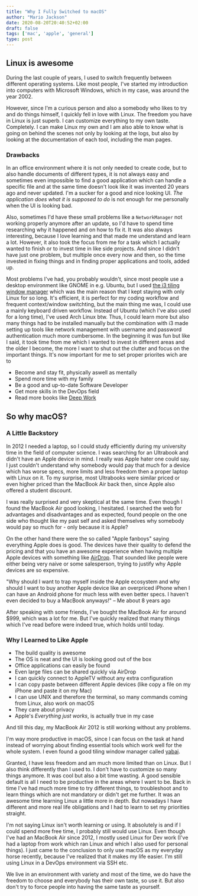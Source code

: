 ```yaml
---
title: "Why I Fully Switched to macOS"
author: "Mario Jackson"
date: 2020-08-20T20:40:52+02:00
draft: false
tags: ['mac', 'apple', 'general']
type: post
---
```


## Linux is awesome

During the last couple of years, I used to switch frequently between different
operating systems. Like most people, I've started my introduction into computers
with Microsoft Windows, which in my case, was around the year 2002.

However, since I'm a curious person and also a somebody who likes to try and do 
things himself, I quickly fell in love with Linux. The freedom you have in Linux
is just superb. I can customize everything to my own taste. Completely. I can 
make Linux my own and I am also able to know what is going on behind the scenes 
not only by looking at the logs, but also by looking at the documentation of 
each tool, including the man pages.


### Drawbacks

In an office environment where it is not only needed to create code, but to also
handle documents of different types, it is not always easy and sometimes even
impossible to find a good application which can handle a specific file and at
the same time doesn't look like it was invented 20 years ago and never updated.
I'm a sucker for a good and nice looking UI. 
_The application does what it is supposed to do_ is not enough for me 
personally when the UI is looking bad.

Also, sometimes I'd have these small problems like a `NetworkManager` not working
properly anymore after an update, so I'd have to spend time researching why it 
happened and on how to fix it. It was also always interesting, because I love 
learning and that made me understand and learn a lot. 
However, it also took the focus from me for a task which I actually wanted 
to finish or to invest time in like side projects.  And since I didn't have 
just one problem, but multiple once every now and then, so the time invested 
in fixing things and in finding proper applications and tools, added up.

Most problems I've had, you probably wouldn't, since most people use a desktop
environment like GNOME in e.g. Ubuntu, 
but I used [the i3 tiling window manager](https://i3wm.org) which was the main 
reason that I kept staying with only Linux for so long. It's efficient, it is 
perfect for my coding workflow and frequent context/window switchting, but the
main thing me was, I could use a mainly keyboard driven workflow. Instead of
Ubuntu (which I've also used for a long time), I've used Arch Linux btw. Thus,
I could learn more but also many things had to be installed manually but the 
combination with i3 made setting up tools like network management with username
and password authentication much more cumbersome. In the beginning it was fun
but like I said, it took time from me which I wanted to invest in different 
areas and the older I become, the more I want to shut out the clutter and 
focus on the important things. It's now important for me to set proper 
priorites wich are to 

* Become and stay fit, physically aswell as mentally
* Spend more time with my family
* Be a good and up-to-date Software Developer
* Get more skills in the DevOps field
* Read more books like [Deep Work](https://www.goodreads.com/book/show/25744928-deep-work)



## So why macOS?

### A Little Backstory

In 2012 I needed a laptop, so I could study efficiently during my university
time in the field of computer science. I was searching for an Ultrabook and 
didn't have an Apple device in mind. I really was Apple hater one could say.
I just couldn't understand why somebody would pay that much for a device which
has worse specs, more limits and less freedom then a proper laptop with Linux
on it. To my surprise, most Ultrabooks were similar priced or even higher priced
than the MacBook Air back then, since Apple also offered a student discount.

I was really surprised and very skeptical at the same time. Even though I found
the MacBook Air good looking, I hesitated. I searched the web for advantages
and disadvantages and as expected, found people on the one side who thought 
like my past self and asked themselves why somebody would pay so much for - 
only because it is Apple?

On the other hand there were the so called "Apple fanboys" saying everything 
Apple does is good. The devices have their quality to defend the pricing and
that you have an awesome experience when having multiple Apple devices with
something like [AirDrop](https://en.wikipedia.org/wiki/AirDrop). That sounded
like people were either being very naive or some salesperson, trying to justify
why Apple devices are so expensive. 

"Why should I want to trap myself inside the Apple ecosystem and why should
I want to buy another Apple device like an overpriced iPhone when I can 
have an Android phone for much less with even better specs. I haven't even
decided to buy a MacBook anyways!" – Me about 8 years ago

After speaking with some friends, I've bought the MacBook Air for around $999, 
which was a lot for me. But I've quickly realized that many things which I've
read before were indeed true, which holds until today. 

### Why I Learned to Like Apple

* The build quality is awesome
* The OS is neat and the UI is looking good out of the box
* Office applications can easily be found
* Even large files can be shared quickly via AirDrop
* I can quickly connect to AppleTV without any extra configuration
* I can copy paste between different Apple devices 
  (like copy a file on my iPhone and paste it on my Mac)
* I can use UNIX and therefore the terminal, so many commands coming from Linux,
  also work on macOS
* They care about privacy
* Apple's _Everything just works_, is actually true in my case

And till this day, my MacBook Air 2012 is still working without any problems.

I'm way more productive in macOS, since I can focus on the task at hand 
instead of worrying about finding essential tools which work well for the whole
system. I even found a good tiling window manager called 
[yabai](https://github.com/koekeishiya/yabai). 

Granted, I have less freedom and am much more limited than on Linux. But I
also think differently than I used to. I don't have to customize so many 
things anymore. It was cool but also a bit time wasting. A good sensible
default is all I need to be productive in the areas where I want to be.
Back in time I've had much more time to try different things, to troubleshoot 
and to learn things which are not mandatory or didn't get me further. It was an
awesome time learning Linux a little more in depth. But nowadays I have 
different and more real life obligations and I had to learn to set my 
priorities straight.

I'm not saying Linux isn't worth learning or using. It absolutely is and if I
could spend more free time, I probably still would use Linux. Even though
I've had an MacBook Air since 2012, I mostly used Linux for Dev work 
(I've had a laptop from work which ran Linux and which I also used for personal
things). I just came to the conclusion to only use macOS as my everyday horse
recently, because I've realized that it makes my life easier. I'm still using
Linux in a DevOps environment via SSH etc. 

We live in an environment with variety and most of the time, we do have the 
freedom to choose and everybody has their own taste, so use it. But also 
don't try to force people into having the same taste as yourself.
